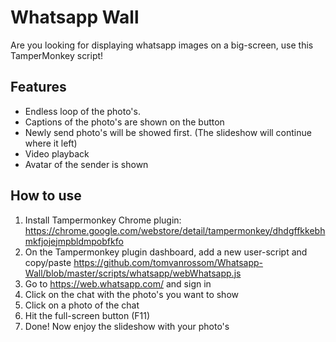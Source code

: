 # Whatsapp Wall
Are you looking for displaying whatsapp images on a big-screen, use this TamperMonkey script!

## Features
* Endless loop of the photo's.
* Captions of the photo's are shown on the button
* Newly send photo's will be showed first. (The slideshow will continue where it left)
* Video playback
* Avatar of the sender is shown

## How to use
1. Install Tampermonkey Chrome plugin: https://chrome.google.com/webstore/detail/tampermonkey/dhdgffkkebhmkfjojejmpbldmpobfkfo
1. On the Tampermonkey plugin dashboard, add a new user-script and copy/paste https://github.com/tomvanrossom/Whatsapp-Wall/blob/master/scripts/whatsapp/webWhatsapp.js
1. Go to https://web.whatsapp.com/ and sign in
1. Click on the chat with the photo's you want to show
1. Click on a photo of the chat
1. Hit the full-screen button (F11)
1. Done! Now enjoy the slideshow with your photo's
